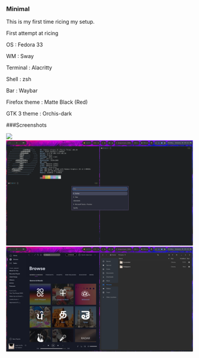 ### Minimal

This is my first time ricing my setup.

First attempt at ricing 

OS : Fedora 33

WM : Sway

Terminal : Alacritty

Shell : zsh

Bar : Waybar

Firefox  theme : Matte Black (Red)

GTK 3 theme : Orchis-dark

###Screenshots

![](https://raw.githubusercontent.com/ayushjaipuriyar/.dotfiles/master/ss-2021-01-01_15-24-56.png)
![](https://raw.githubusercontent.com/ayushjaipuriyar/.dotfiles/master/ss-2021-01-01_15-22-23.png)
![](https://raw.githubusercontent.com/ayushjaipuriyar/.dotfiles/master/ss-2021-01-01_15-19-34.png)


